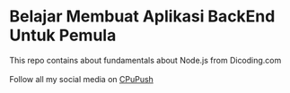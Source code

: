 # Belajar Membuat Aplikasi BackEnd Untuk Pemula
This repo contains about fundamentals about Node.js from Dicoding.com<br></br>
Follow all my social media on <a href="https://cpupush.github.io/">CPuPush</a>



